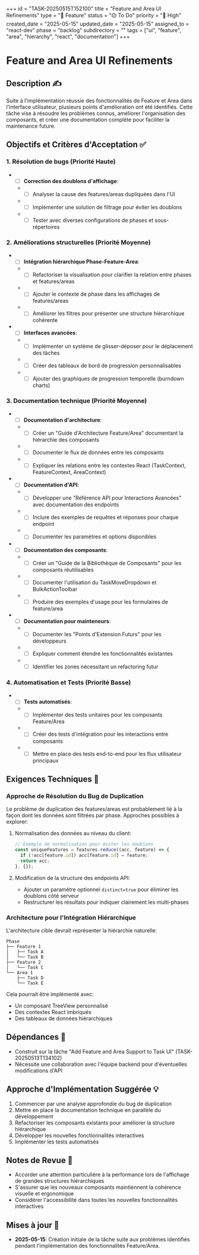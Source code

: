 +++
id = "TASK-20250515T152100"
title = "Feature and Area UI Refinements"
type = "🌟 Feature"
status = "🟡 To Do"
priority = "🔼 High" 
created_date = "2025-05-15"
updated_date = "2025-05-15"
assigned_to = "react-dev"
phase = "backlog"
subdirectory = ""
tags = ["ui", "feature", "area", "hierarchy", "react", "documentation"]
+++

# Feature and Area UI Refinements

## Description ✍️

Suite à l'implémentation réussie des fonctionnalités de Feature et Area dans l'interface utilisateur, plusieurs points d'amélioration ont été identifiés. Cette tâche vise à résoudre les problèmes connus, améliorer l'organisation des composants, et créer une documentation complète pour faciliter la maintenance future.

## Objectifs et Critères d'Acceptation ✅

### 1. Résolution de bugs (Priorité Haute)
* - [ ] **Correction des doublons d'affichage**:
  * - [ ] Analyser la cause des features/areas dupliquées dans l'UI
  * - [ ] Implémenter une solution de filtrage pour éviter les doublons
  * - [ ] Tester avec diverses configurations de phases et sous-répertoires

### 2. Améliorations structurelles (Priorité Moyenne)
* - [ ] **Intégration hiérarchique Phase-Feature-Area**:
  * - [ ] Refactoriser la visualisation pour clarifier la relation entre phases et features/areas
  * - [ ] Ajouter le contexte de phase dans les affichages de features/areas
  * - [ ] Améliorer les filtres pour présenter une structure hiérarchique cohérente

* - [ ] **Interfaces avancées**:
  * - [ ] Implémenter un système de glisser-déposer pour le déplacement des tâches
  * - [ ] Créer des tableaux de bord de progression personnalisables
  * - [ ] Ajouter des graphiques de progression temporelle (burndown charts)

### 3. Documentation technique (Priorité Moyenne)
* - [ ] **Documentation d'architecture**:
  * - [ ] Créer un "Guide d'Architecture Feature/Area" documentant la hiérarchie des composants
  * - [ ] Documenter le flux de données entre les composants
  * - [ ] Expliquer les relations entre les contextes React (TaskContext, FeatureContext, AreaContext)

* - [ ] **Documentation d'API**:
  * - [ ] Développer une "Référence API pour Interactions Avancées" avec documentation des endpoints
  * - [ ] Inclure des exemples de requêtes et réponses pour chaque endpoint
  * - [ ] Documenter les paramètres et options disponibles

* - [ ] **Documentation des composants**:
  * - [ ] Créer un "Guide de la Bibliothèque de Composants" pour les composants réutilisables
  * - [ ] Documenter l'utilisation du TaskMoveDropdown et BulkActionToolbar
  * - [ ] Produire des exemples d'usage pour les formulaires de feature/area

* - [ ] **Documentation pour mainteneurs**:
  * - [ ] Documenter les "Points d'Extension Futurs" pour les développeurs
  * - [ ] Expliquer comment étendre les fonctionnalités existantes
  * - [ ] Identifier les zones nécessitant un refactoring futur

### 4. Automatisation et Tests (Priorité Basse)
* - [ ] **Tests automatisés**:
  * - [ ] Implémenter des tests unitaires pour les composants Feature/Area
  * - [ ] Créer des tests d'intégration pour les interactions entre composants
  * - [ ] Mettre en place des tests end-to-end pour les flux utilisateur principaux

## Exigences Techniques 📝

### Approche de Résolution du Bug de Duplication

Le problème de duplication des features/areas est probablement lié à la façon dont les données sont filtrées par phase. Approches possibles à explorer:

1. Normalisation des données au niveau du client:
   ```typescript
   // Exemple de normalisation pour éviter les doublons
   const uniqueFeatures = features.reduce((acc, feature) => {
     if (!acc[feature.id]) acc[feature.id] = feature;
     return acc;
   }, {});
   ```

2. Modification de la structure des endpoints API:
   - Ajouter un paramètre optionnel `distinct=true` pour éliminer les doublons côté serveur
   - Restructurer les résultats pour indiquer clairement les multi-phases

### Architecture pour l'Intégration Hiérarchique

L'architecture cible devrait représenter la hiérarchie naturelle:

```
Phase
├── Feature 1
│   ├── Task A
│   └── Task B
├── Feature 2
│   └── Task C
└── Area 1
    ├── Task D
    └── Task E
```

Cela pourrait être implémenté avec:
- Un composant TreeView personnalisé
- Des contextes React imbriqués
- Des tableaux de données hiérarchiques

## Dépendances 🔄

- Construit sur la tâche "Add Feature and Area Support to Task UI" (TASK-20250513T134102)
- Nécessite une collaboration avec l'équipe backend pour d'éventuelles modifications d'API

## Approche d'Implémentation Suggérée 💡

1. Commencer par une analyse approfondie du bug de duplication
2. Mettre en place la documentation technique en parallèle du développement
3. Refactoriser les composants existants pour améliorer la structure hiérarchique
4. Développer les nouvelles fonctionnalités interactives
5. Implémenter les tests automatisés

## Notes de Revue 👀

- Accorder une attention particulière à la performance lors de l'affichage de grandes structures hiérarchiques
- S'assurer que les nouveaux composants maintiennent la cohérence visuelle et ergonomique
- Considérer l'accessibilité dans toutes les nouvelles fonctionnalités interactives

## Mises à jour 🔄

- **2025-05-15**: Création initiale de la tâche suite aux problèmes identifiés pendant l'implémentation des fonctionnalités Feature/Area.